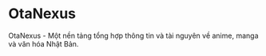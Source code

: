 # OtaNexus
OtaNexus - Một nền tảng tổng hợp thông tin và tài nguyên về anime, manga và văn hóa Nhật Bản.

